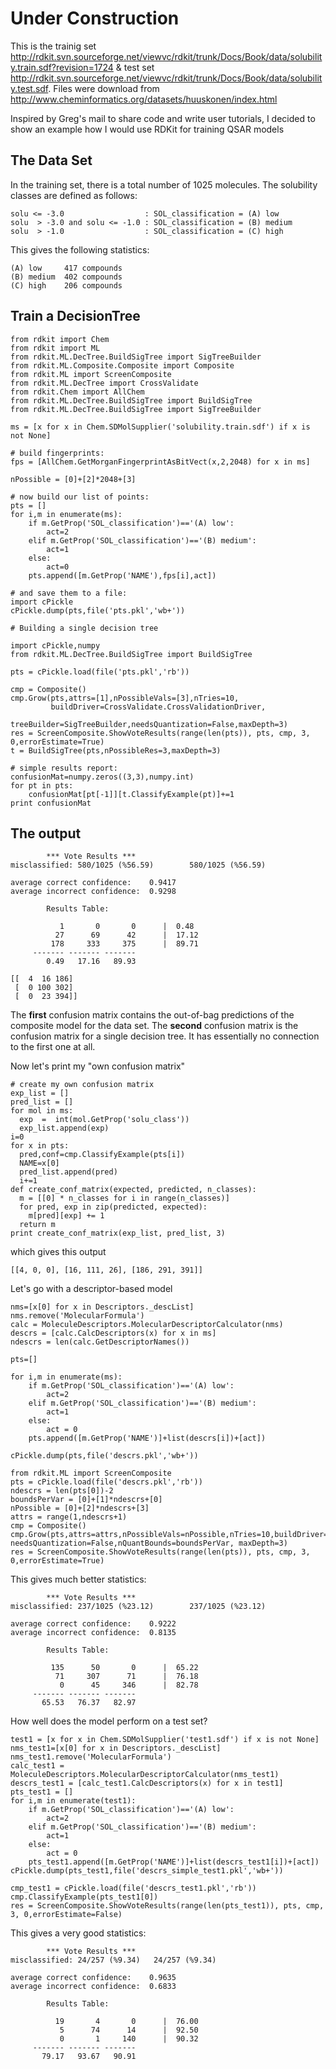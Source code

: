 # Under Construction #

This is the trainig set
http://rdkit.svn.sourceforge.net/viewvc/rdkit/trunk/Docs/Book/data/solubility.train.sdf?revision=1724 & test set http://rdkit.svn.sourceforge.net/viewvc/rdkit/trunk/Docs/Book/data/solubility.test.sdf. Files were download from http://www.cheminformatics.org/datasets/huuskonen/index.html

Inspired by Greg's mail to share code and write user tutorials, I decided to show an example how I would use RDKit for training QSAR models

## The Data Set ##
In the training set, there is a total number of 1025 molecules. The solubility classes are defined as follows:
```
solu <= -3.0                  : SOL_classification = (A) low
solu  > -3.0 and solu <= -1.0 : SOL_classification = (B) medium
solu  > -1.0                  : SOL_classification = (C) high
```
This gives the following statistics:
```
(A) low     417 compounds
(B) medium  402 compounds
(C) high    206 compounds
```
## Train a DecisionTree ##

```
from rdkit import Chem
from rdkit import ML
from rdkit.ML.DecTree.BuildSigTree import SigTreeBuilder
from rdkit.ML.Composite.Composite import Composite
from rdkit.ML import ScreenComposite
from rdkit.ML.DecTree import CrossValidate
from rdkit.Chem import AllChem
from rdkit.ML.DecTree.BuildSigTree import BuildSigTree
from rdkit.ML.DecTree.BuildSigTree import SigTreeBuilder

ms = [x for x in Chem.SDMolSupplier('solubility.train.sdf') if x is not None]

# build fingerprints:
fps = [AllChem.GetMorganFingerprintAsBitVect(x,2,2048) for x in ms]

nPossible = [0]+[2]*2048+[3]

# now build our list of points:
pts = []
for i,m in enumerate(ms):
    if m.GetProp('SOL_classification')=='(A) low':
        act=2
    elif m.GetProp('SOL_classification')=='(B) medium':
        act=1
    else: 
        act=0
    pts.append([m.GetProp('NAME'),fps[i],act])

# and save them to a file:
import cPickle
cPickle.dump(pts,file('pts.pkl','wb+'))

# Building a single decision tree

import cPickle,numpy
from rdkit.ML.DecTree.BuildSigTree import BuildSigTree

pts = cPickle.load(file('pts.pkl','rb'))

cmp = Composite()
cmp.Grow(pts,attrs=[1],nPossibleVals=[3],nTries=10,
         buildDriver=CrossValidate.CrossValidationDriver,
         treeBuilder=SigTreeBuilder,needsQuantization=False,maxDepth=3)
res = ScreenComposite.ShowVoteResults(range(len(pts)), pts, cmp, 3, 0,errorEstimate=True)
t = BuildSigTree(pts,nPossibleRes=3,maxDepth=3)

# simple results report:
confusionMat=numpy.zeros((3,3),numpy.int)
for pt in pts:
    confusionMat[pt[-1]][t.ClassifyExample(pt)]+=1
print confusionMat
```
## The output ##
```
        *** Vote Results ***
misclassified: 580/1025 (%56.59)        580/1025 (%56.59)

average correct confidence:    0.9417
average incorrect confidence:  0.9298

        Results Table:

           1       0       0      |  0.48
          27      69      42      |  17.12
         178     333     375      |  89.71
     ------- ------- ------- 
        0.49   17.16   89.93

[[  4  16 186]
 [  0 100 302]
 [  0  23 394]]
```

The **first** confusion matrix contains the out-of-bag predictions of the composite model for the data set.
The **second** confusion matrix is the confusion matrix for a single decision tree. It has essentially no connection to the first one at all.


Now let's print my "own confusion matrix"
```
# create my own confusion matrix
exp_list = []
pred_list = []
for mol in ms:
  exp  =  int(mol.GetProp('solu_class'))
  exp_list.append(exp)
i=0
for x in pts:
  pred,conf=cmp.ClassifyExample(pts[i])
  NAME=x[0]
  pred_list.append(pred)
  i+=1
def create_conf_matrix(expected, predicted, n_classes):
  m = [[0] * n_classes for i in range(n_classes)]
  for pred, exp in zip(predicted, expected):
    m[pred][exp] += 1
  return m
print create_conf_matrix(exp_list, pred_list, 3)
```
which gives this output
```
[[4, 0, 0], [16, 111, 26], [186, 291, 391]]
```


Let's go with a descriptor-based model
```
nms=[x[0] for x in Descriptors._descList]
nms.remove('MolecularFormula')
calc = MoleculeDescriptors.MolecularDescriptorCalculator(nms)
descrs = [calc.CalcDescriptors(x) for x in ms]
ndescrs = len(calc.GetDescriptorNames())

pts=[]

for i,m in enumerate(ms):
    if m.GetProp('SOL_classification')=='(A) low':
        act=2
    elif m.GetProp('SOL_classification')=='(B) medium':
        act=1
    else:
        act = 0
    pts.append([m.GetProp('NAME')]+list(descrs[i])+[act])

cPickle.dump(pts,file('descrs.pkl','wb+'))

from rdkit.ML import ScreenComposite
pts = cPickle.load(file('descrs.pkl','rb'))
ndescrs = len(pts[0])-2
boundsPerVar = [0]+[1]*ndescrs+[0]
nPossible = [0]+[2]*ndescrs+[3]
attrs = range(1,ndescrs+1)
cmp = Composite()
cmp.Grow(pts,attrs=attrs,nPossibleVals=nPossible,nTries=10,buildDriver=CrossValidate.CrossValidationDriver,treeBuilder=QuantTreeBoot, needsQuantization=False,nQuantBounds=boundsPerVar, maxDepth=3)
res = ScreenComposite.ShowVoteResults(range(len(pts)), pts, cmp, 3, 0,errorEstimate=True)
```
This gives much better statistics:
```
        *** Vote Results ***
misclassified: 237/1025 (%23.12)        237/1025 (%23.12)

average correct confidence:    0.9222
average incorrect confidence:  0.8135

        Results Table:

         135      50       0      |  65.22
          71     307      71      |  76.18
           0      45     346      |  82.78
     ------- ------- ------- 
       65.53   76.37   82.97
```
How well does the model perform on a test set?
```
test1 = [x for x in Chem.SDMolSupplier('test1.sdf') if x is not None]
nms_test1=[x[0] for x in Descriptors._descList]
nms_test1.remove('MolecularFormula')
calc_test1 = MoleculeDescriptors.MolecularDescriptorCalculator(nms_test1)
descrs_test1 = [calc_test1.CalcDescriptors(x) for x in test1]
pts_test1 = []
for i,m in enumerate(test1):
    if m.GetProp('SOL_classification')=='(A) low':
        act=2
    elif m.GetProp('SOL_classification')=='(B) medium':
        act=1
    else:
        act = 0
    pts_test1.append([m.GetProp('NAME')]+list(descrs_test1[i])+[act])
cPickle.dump(pts_test1,file('descrs_simple_test1.pkl','wb+'))

cmp_test1 = cPickle.load(file('descrs_test1.pkl','rb'))
cmp.ClassifyExample(pts_test1[0])
res = ScreenComposite.ShowVoteResults(range(len(pts_test1)), pts, cmp, 3, 0,errorEstimate=False)
```
This gives a very good statistics:
```
        *** Vote Results ***
misclassified: 24/257 (%9.34)   24/257 (%9.34)

average correct confidence:    0.9635
average incorrect confidence:  0.6833

        Results Table:

          19       4       0      |  76.00
           5      74      14      |  92.50
           0       1     140      |  90.32
     ------- ------- ------- 
       79.17   93.67   90.91 
```
